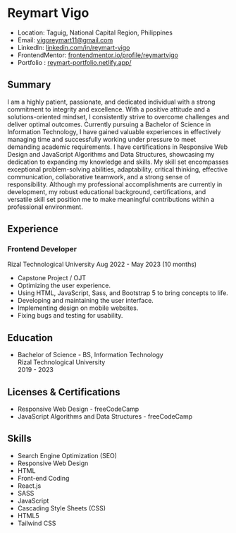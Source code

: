 # Reymart Vigo

- Location: Taguig, National Capital Region, Philippines
- Email: vigoreymart11@gmail.com
- LinkedIn: [linkedin.com/in/reymart-vigo](https://www.linkedin.com/in/reymart-vigo)
- FrontendMentor: [frontendmentor.io/profile/reymartvigo](https://www.frontendmentor.io/profile/reymartvigo)
- Portfolio : [reymart-portfolio.netlify.app/](https://reymart-portfolio.netlify.app/)

## Summary

I am a highly patient, passionate, and dedicated individual with a strong commitment to integrity and excellence. With a positive attitude and a solutions-oriented mindset, I consistently strive to overcome challenges and deliver optimal outcomes. Currently pursuing a Bachelor of Science in Information Technology, I have gained valuable experiences in effectively managing time and successfully working under pressure to meet demanding academic requirements. I have certifications in Responsive Web Design and JavaScript Algorithms and Data Structures, showcasing my dedication to expanding my knowledge and skills. My skill set encompasses exceptional problem-solving abilities, adaptability, critical thinking, effective communication, collaborative teamwork, and a strong sense of responsibility. Although my professional accomplishments are currently in development, my robust educational background, certifications, and versatile skill set position me to make meaningful contributions within a professional environment.

## Experience

### Frontend Developer
Rizal Technological University
Aug 2022 - May 2023 (10 months)

- Capstone Project / OJT
- Optimizing the user experience.
- Using HTML, JavaScript, Sass, and Bootstrap 5 to bring concepts to life.
- Developing and maintaining the user interface.
- Implementing design on mobile websites.
- Fixing bugs and testing for usability.

## Education

- Bachelor of Science - BS, Information Technology  
  Rizal Technological University  
  2019 - 2023

## Licenses & Certifications

- Responsive Web Design - freeCodeCamp
- JavaScript Algorithms and Data Structures - freeCodeCamp

## Skills

- Search Engine Optimization (SEO)
- Responsive Web Design
- HTML
- Front-end Coding
- React.js
- SASS
- JavaScript
- Cascading Style Sheets (CSS)
- HTML5
- Tailwind CSS


